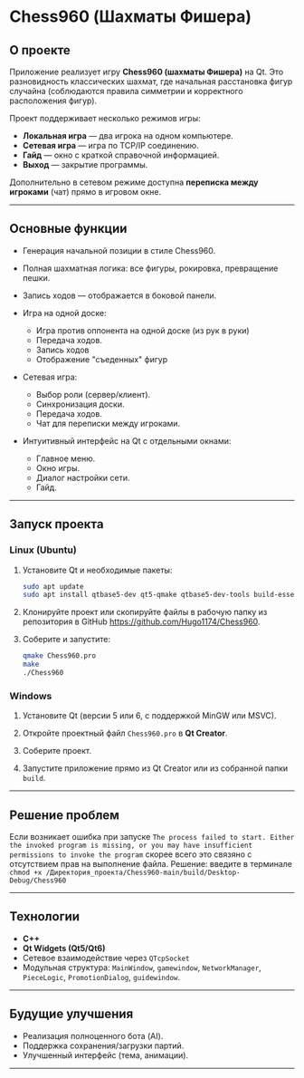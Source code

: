 # Chess960 (Шахматы Фишера)

## О проекте

Приложение реализует игру **Chess960 (шахматы Фишера)** на Qt. Это разновидность классических шахмат, где начальная расстановка фигур случайна (соблюдаются правила симметрии и корректного расположения фигур).

Проект поддерживает несколько режимов игры:

* **Локальная игра** — два игрока на одном компьютере.
* **Сетевая игра** — игра по TCP/IP соединению.
* **Гайд** — окно с краткой справочной информацией.
* **Выход** — закрытие программы.

Дополнительно в сетевом режиме доступна **переписка между игроками** (чат) прямо в игровом окне.

---

## Основные функции

*  Генерация начальной позиции в стиле Chess960.
*  Полная шахматная логика: все фигуры, рокировка, превращение пешки.
*  Запись ходов — отображается в боковой панели.
* Игра на одной доске:

  * Игра против оппонента на одной доске (из рук в руки)
  * Передача ходов.
  * Запись ходов    
  * Отображение "съеденных" фигур

* Сетевая игра:

  * Выбор роли (сервер/клиент).
  * Синхронизация доски.
  * Передача ходов.
  * Чат для переписки между игроками.
* Интуитивный интерфейс на Qt с отдельными окнами:

  * Главное меню.
  * Окно игры.
  * Диалог настройки сети.
  * Гайд.

---

## Запуск проекта

### Linux (Ubuntu)

1. Установите Qt и необходимые пакеты:

   ```bash
   sudo apt update
   sudo apt install qtbase5-dev qt5-qmake qtbase5-dev-tools build-essential
   ```

2. Клонируйте проект или скопируйте файлы в рабочую папку из репозитория в GitHub 
https://github.com/Hugo1174/Chess960.

3. Соберите и запустите:

   ```bash
   qmake Chess960.pro
   make
   ./Chess960
   ```

### Windows

1. Установите Qt (версии 5 или 6, с поддержкой MinGW или MSVC).

2. Откройте проектный файл `Chess960.pro` в **Qt Creator**.

3. Соберите проект.

4. Запустите приложение прямо из Qt Creator или из собранной папки `build`.


---
## Решение проблем
Если возникает ошибка при запуске
`The process failed to start. Either the invoked program is missing, or you may have insufficient permissions to invoke the program` 
скорее всего это связяно с отсутствием прав на выполнение файла.
Решение:
 введите в терминале `chmod +x /Директория_проекта/Chess960-main/build/Desktop-Debug/Chess960`
 
---

## Технологии

* **C++**
* **Qt Widgets (Qt5/Qt6)**
* Сетевое взаимодействие через `QTcpSocket`
* Модульная структура: `MainWindow`, `gamewindow`, `NetworkManager`, `PieceLogic`, `PromotionDialog`, `guidewindow`.

---

## Будущие улучшения

* Реализация полноценного бота (AI).
* Поддержка сохранения/загрузки партий.
* Улучшенный интерфейс (тема, анимации).

---
